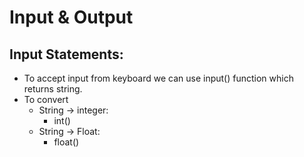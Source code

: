 # Input & Output

## Input Statements:
*  To accept input from keyboard we can use input() function which returns string.
*  To convert
   *  String -> integer:
      *  int()
   * String -> Float:
     * float()